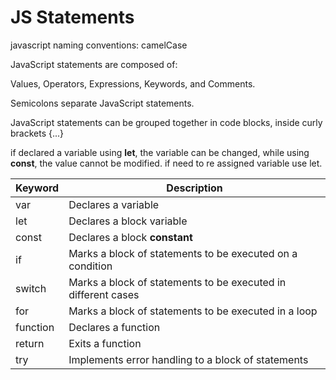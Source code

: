 # JS Statements

javascript naming conventions: camelCase

JavaScript statements are composed of:

Values, Operators, Expressions, Keywords, and Comments.

Semicolons separate JavaScript statements.

JavaScript statements can be grouped together in code blocks, inside curly brackets {...}

if declared a variable using **let**, the variable can be changed, while using **const**, the value cannot be modified. if need to re assigned variable use let.&#x20;

| Keyword  | Description                                                   |
| -------- | ------------------------------------------------------------- |
| var      | Declares a variable                                           |
| let      | Declares a block variable                                     |
| const    | Declares a block **constant**                                 |
| if       | Marks a block of statements to be executed on a condition     |
| switch   | Marks a block of statements to be executed in different cases |
| for      | Marks a block of statements to be executed in a loop          |
| function | Declares a function                                           |
| return   | Exits a function                                              |
| try      | Implements error handling to a block of statements            |
